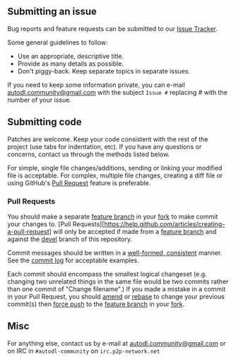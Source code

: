 ## Submitting an issue

Bug reports and feature requests can be submitted to our [Issue Tracker](https://github.com/autodl-community/autodl-trackers/issues).

Some general guidelines to follow:

* Use an appropriate, descriptive title.
* Provide as many details as possible.
* Don't piggy-back. Keep separate topics in separate issues.

If you need to keep some information private, you can e-mail autodl.community@gmail.com with the subject ``Issue #`` replacing \# with the number of your issue.

## Submitting code

Patches are welcome. Keep your code consistent with the rest of the project (use tabs for indentation, etc). If you have any questions or concerns, contact us through the methods listed below.

For simple, single file changes/additions, sending or linking your modified file is acceptable. For complex, multiple file changes, creating a diff file or using GitHub's [Pull Request](https://help.github.com/articles/using-pull-requests/) feature is preferable.

### Pull Requests

You should make a separate [feature branch][fb] in your [fork][fork] to make commit your changes to. [Pull Requests][https://help.github.com/articles/creating-a-pull-request] will only be accepted if made from a [feature branch][fb] and against the [devel](https://github.com/autodl-community/autodl-trackers/tree/devel) branch of this repository.

Commit messages should be written in a [well-formed, consistent](https://sethrobertson.github.io/GitBestPractices/#usemsg) manner. See the [commit log](https://github.com/autodl-community/autodl-trackers/commits/devel) for acceptable examples.

Each commit should encompass the smallest logical changeset (e.g. changing two unrelated things in the same file would be two commits rather than one commit of "Change filename".) If you made a mistake in a commit in your Pull Request, you should [amend](https://www.atlassian.com/git/tutorials/rewriting-history/git-commit--amend) or [rebase](https://www.atlassian.com/git/tutorials/rewriting-history/git-rebase-i) to change your previous commit(s) then [force push](http://stackoverflow.com/a/12610763) to the [feature branch][fb] in your [fork][fork].

[fb]: https://help.github.com/articles/creating-and-deleting-branches-within-your-repository/#creating-a-branch
[fork]: https://help.github.com/articles/fork-a-repo

## Misc
For anything else, contact us by e-mail at autodl.community@gmail.com or on IRC in ``#autodl-community`` on ``irc.p2p-network.net``